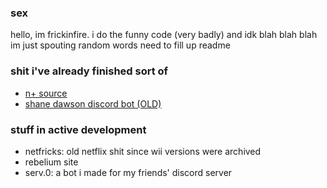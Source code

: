 ### sex
hello, im frickinfire. i do the funny code (very badly) and idk blah blah blah im just spouting random words need to fill up readme
### shit i've already finished sort of 
- [n+ source](https://github.com/frickinfire/nplus)
- [shane dawson discord bot (OLD)](https://github.com/frickinfire/shane)
### stuff in active development
- netfricks: old netflix shit since wii versions were archived
- rebelium site 
- serv.0: a bot i made for my friends' discord server



<!--
**frickinfire/frickinfire** is a ✨ _special_ ✨ repository because its `README.md` (this file) appears on your GitHub profile.

Here are some ideas to get you started:

- 🔭 I’m currently working on ...
- 🌱 I’m currently learning ...
- 👯 I’m looking to collaborate on ...
- 🤔 I’m looking for help with ...
- 💬 Ask me about ...
- 📫 How to reach me: ...
- 😄 Pronouns: ...
- ⚡ Fun fact: ...
-->
